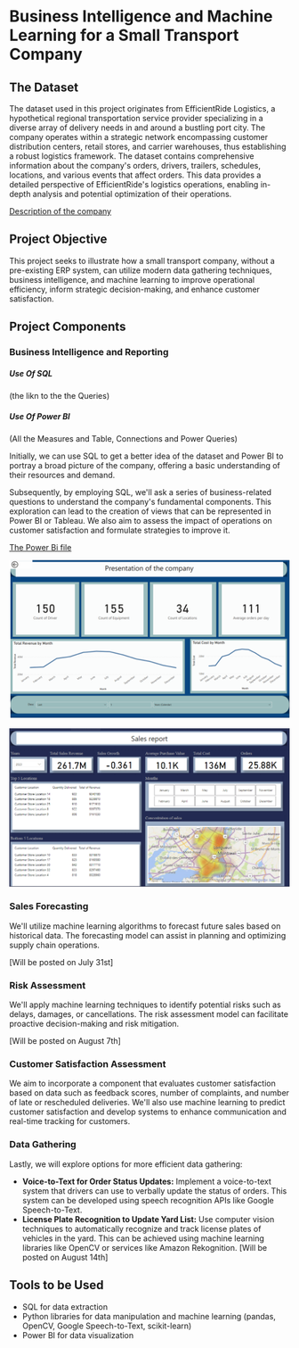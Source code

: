 # Business Intelligence and Machine Learning for a Small Transport Company

## The Dataset
The dataset used in this project originates from EfficientRide Logistics, a hypothetical regional transportation service provider specializing in a diverse array of delivery needs in and around a bustling port city. The company operates within a strategic network encompassing customer distribution centers, retail stores, and carrier warehouses, thus establishing a robust logistics framework. The dataset contains comprehensive information about the company's orders, drivers, trailers, schedules, locations, and various events that affect orders. This data provides a detailed perspective of EfficientRide's logistics operations, enabling in-depth analysis and potential optimization of their operations.

[Description of the company](https://github.com/anastaseleon/simple-BI-solution-for-distribution-companies/blob/a7bc34710d6630b4935095d5c83fa9274d6a000a/Description%20of%20the%20dataset%20.md)

## Project Objective
This project seeks to illustrate how a small transport company, without a pre-existing ERP system, can utilize modern data gathering techniques, business intelligence, and machine learning to improve operational efficiency, inform strategic decision-making, and enhance customer satisfaction.

## Project Components

### Business Intelligence and Reporting

##### Use Of SQL
(the likn to the the Queries)

##### Use Of Power BI
(All the Measures and Table, Connections and Power Queries)

Initially, we can use SQL to get a better idea of the dataset and Power BI to portray a broad picture of the company, offering a basic understanding of their resources and demand.

Subsequently, by employing SQL, we'll ask a series of business-related questions to understand the company's fundamental components. This exploration can lead to the creation of views that can be represented in Power BI or Tableau. We also aim to assess the impact of operations on customer satisfaction and formulate strategies to improve it.

[The Power Bi file](https://github.com/anastaseleon/simple-BI-solution-for-distribution-companies/blob/a7bc34710d6630b4935095d5c83fa9274d6a000a/EfficientRide_logistics.pbix)

![Report created with Power BI](https://github.com/anastaseleon/simple-BI-solution-for-distribution-companies/blob/main/Presentation%20of%20the%20company.png?raw=true)

![Looking at the sales](https://github.com/anastaseleon/simple-BI-solution-for-distribution-companies/blob/4a02c62bd186ddc36e3dd3cf06f5e01e5dbb7882/sales%20report.png)

### Sales Forecasting
We'll utilize machine learning algorithms to forecast future sales based on historical data. The forecasting model can assist in planning and optimizing supply chain operations.

 [Will be posted on July 31st]

### Risk Assessment
We'll apply machine learning techniques to identify potential risks such as delays, damages, or cancellations. The risk assessment model can facilitate proactive decision-making and risk mitigation.

 [Will be posted on August 7th]

### Customer Satisfaction Assessment
We aim to incorporate a component that evaluates customer satisfaction based on data such as feedback scores, number of complaints, and number of late or rescheduled deliveries. We'll also use machine learning to predict customer satisfaction and develop systems to enhance communication and real-time tracking for customers.

### Data Gathering
Lastly, we will explore options for more efficient data gathering:
- **Voice-to-Text for Order Status Updates:** Implement a voice-to-text system that drivers can use to verbally update the status of orders. This system can be developed using speech recognition APIs like Google Speech-to-Text.
- **License Plate Recognition to Update Yard List:** Use computer vision techniques to automatically recognize and track license plates of vehicles in the yard. This can be achieved using machine learning libraries like OpenCV or services like Amazon Rekognition.
 [Will be posted on August 14th]

## Tools to be Used
- SQL for data extraction
- Python libraries for data manipulation and machine learning (pandas, OpenCV, Google Speech-to-Text, scikit-learn)
- Power BI for data visualization
